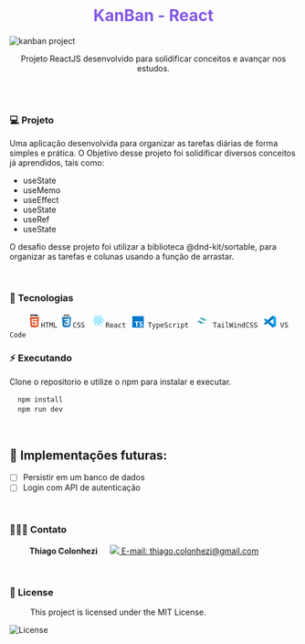 <!--Banner session-->
<br>
<!--About session-->
<h1 align="center" style="color:#8257e6">KanBan - React</h1>

![kanban project](https://github.com/tcolonhezi/kanban-project/assets/67389119/4aff9413-7369-418e-94c4-243afcd649ef)


<p align="center">
  Projeto ReactJS desenvolvido para solidificar conceitos e avançar nos estudos. 
</p>
<br><br>
<!-- Infos do projeto -->
<h3> 💻 Projeto </h3>
<p align="left">
  Uma aplicação desenvolvida para organizar as tarefas diárias de forma simples e prática.
  O Objetivo desse projeto foi solidificar diversos conceitos já aprendidos, tais como:
</p>
   <ul>
     <li>useState</li>
     <li>useMemo</li>
     <li>useEffect</li>
     <li>useState</li>
     <li>useRef</li>
     <li>useState</li>
   </ul>
<p align="left">
  O desafio desse projeto foi utilizar a biblioteca @dnd-kit/sortable, para organizar as tarefas e colunas usando a função de arrastar. 
</p>

<br />
<!-- Ícones das ferramentas -->
<h3> 🚀 Tecnologias </h3>
<p align="left"> &emsp;&emsp;
  <code><img height="23" src="https://raw.githubusercontent.com/github/explore/80688e429a7d4ef2fca1e82350fe8e3517d3494d/topics/html/html.png" alt="HTML">HTML</code>
  <code><img height="23" src="https://raw.githubusercontent.com/github/explore/80688e429a7d4ef2fca1e82350fe8e3517d3494d/topics/css/css.png" alt="CSS">CSS </code>
  <code><img height="25" src="https://raw.githubusercontent.com/github/explore/80688e429a7d4ef2fca1e82350fe8e3517d3494d/topics/react/react.png" alt="React">React </code>
  <code><img height="20" src="https://raw.githubusercontent.com/github/explore/80688e429a7d4ef2fca1e82350fe8e3517d3494d/topics/typescript/typescript.png" alt="TypeScript"> TypeScript </code>
  <code><img height="24" src="https://raw.githubusercontent.com/github/explore/80688e429a7d4ef2fca1e82350fe8e3517d3494d/topics/tailwind/tailwind.png" alt="TailWind"> TailWindCSS </code>
  <code><img height="21" src="https://raw.githubusercontent.com/github/explore/80688e429a7d4ef2fca1e82350fe8e3517d3494d/topics/visual-studio-code/visual-studio-code.png" alt="VS Code"> VS Code</code>
</p>

<!-- -->
<h3> ⚡ Executando </h3>

Clone o repositorio e utilize o npm para instalar e executar. 

```bash
  npm install
  npm run dev
```
<br>

<h2> 🔮 Implementações futuras: </h2>

- [ ] Persistir em um banco de dados
- [ ] Login com API de autenticação

<br>

<h3> 👩🏼‍💻 Contato </h3>

<p>
  <strong>&emsp; &emsp; Thiago Colonhezi</strong> &emsp;
  <a href="thiago.colonhezi@gmail.com">
    <img width="20" src="https://github.com/tcolonhezi/nlw-expert-notes/assets/67389119/2047b703-512f-4c82-ae2d-f935721701de"/>
    E-mail: thiago.colonhezi@gmail.com
  </a>
</p>

<br>

<!-- Licenças -->
<h3 align="left"> 📝 License </h3>

&emsp; &emsp; This project is licensed under the MIT License.

<img alt="License" src="https://img.shields.io/static/v1?label=license&message=MIT&color=49AA26&labelColor=000000">

<br><br>

<br>
